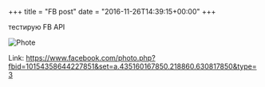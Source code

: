 +++
title = "FB post"
date = "2016-11-26T14:39:15+00:00"
+++

тестирую FB API

![Phote](https://scontent.xx.fbcdn.net/v/t1.0-0/s130x130/15219468_10154358644227851_3845058004167478958_n.jpg?oh=e2680fcf735cd749f2a49440c98c18a6&oe=595395F0)


Link: https://www.facebook.com/photo.php?fbid=10154358644227851&set=a.435160167850.218860.630817850&type=3
